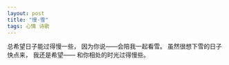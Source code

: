 ```yaml
---
layout: post
title: "慢·雪"
tags: 心情 诗歌
---
```


总希望日子能过得慢一些，
因为你说——会陪我一起看雪。
虽然很想下雪的日子快点来，
我还是希望——
和你相处的时光过得慢些。
